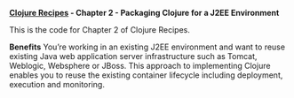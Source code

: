 **[Clojure Recipes](https://github.com/juliangamble/clojure-recipes) - Chapter 2 - Packaging Clojure for a J2EE Environment**

This is the code for Chapter 2 of Clojure Recipes. 

**Benefits**
You’re working in an existing J2EE environment and want to reuse existing Java web application server infrastructure such as Tomcat, Weblogic, Websphere or JBoss. This approach to implementing Clojure enables you to reuse the existing container lifecycle including deployment, execution and monitoring.

